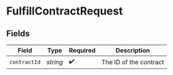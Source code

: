 # FulfillContractRequest


## Fields

| Field                  | Type                   | Required               | Description            |
| ---------------------- | ---------------------- | ---------------------- | ---------------------- |
| `contractId`           | *string*               | :heavy_check_mark:     | The ID of the contract |